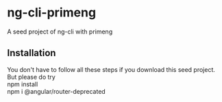 # ng-cli-primeng
A seed project of ng-cli with primeng

<snippet>
  <content>

## Installation
You don't have to follow all these steps if you download this seed project. But please do try<br>
npm install<br>
npm i @angular/router-deprecated<br>


></content>
</snippet>
